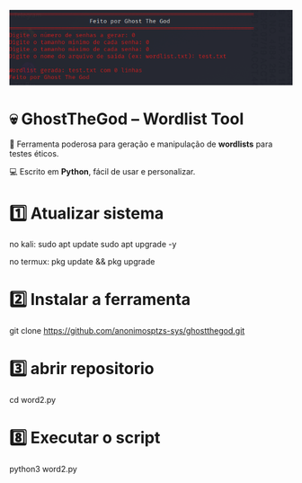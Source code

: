 ![image alt](https://github.com/anonimosptzs-sys/ghostthegod/blob/main/Captura%20de%20tela_2025-08-19_21-38-49.png?raw=true)

# 💀 GhostTheGod – Wordlist Tool
🚀 Ferramenta poderosa para geração e manipulação de **wordlists** para testes éticos.  

💻 Escrito em **Python**, fácil de usar e personalizar.  


# 1️⃣ Atualizar sistema
no kali: sudo apt update
sudo apt upgrade -y

no termux: pkg update && pkg upgrade


# 2️⃣ Instalar a ferramenta 
git clone https://github.com/anonimosptzs-sys/ghostthegod.git

# 3️⃣ abrir repositorio
cd word2.py

# 8️⃣ Executar o script
python3 word2.py
